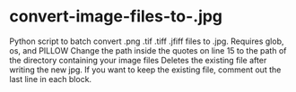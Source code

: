 # convert-image-files-to-.jpg
Python script to batch convert .png .tif .tiff .jfiff files to .jpg. 
Requires glob, os, and PILLOW
Change the path inside the quotes on line 15 to the path of the directory containing your image files
Deletes the existing file after writing the new jpg. If you want to keep the existing file, comment out the last line in each block.
